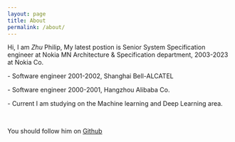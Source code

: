 ```yaml
---
layout: page
title: About
permalink: /about/
---
```


Hi, I am *Zhu* Philip, My latest postion is Senior System Specification engineer at Nokia MN Architecture & Specification department, 2003-2023 at Nokia Co.
  <p>
    - Software engineer 2001-2002, Shanghai Bell-ALCATEL
  </p>
  <p>
    - Software engineer 2000-2001, Hangzhou Alibaba Co.
  </p>
  <p>
    - Current I am studying on the Machine learning and Deep Learning area.
  </p>
  <br/>
  <p>
    You should follow him on <a href='https://zphilip.github.io/' target='_blank'>Github</a>
  </P>

<script type="text/javascript" id="clustrmaps" src="//cdn.clustrmaps.com/map_v2.js?cl=080808&w=300&t=m&d=uVm0iY606ygkHyRXyKY7n9NxS--WizBHCzBfexdlDOM&co=ffffff&ct=808080&cmo=3acc3a&cmn=ff5353"></script>